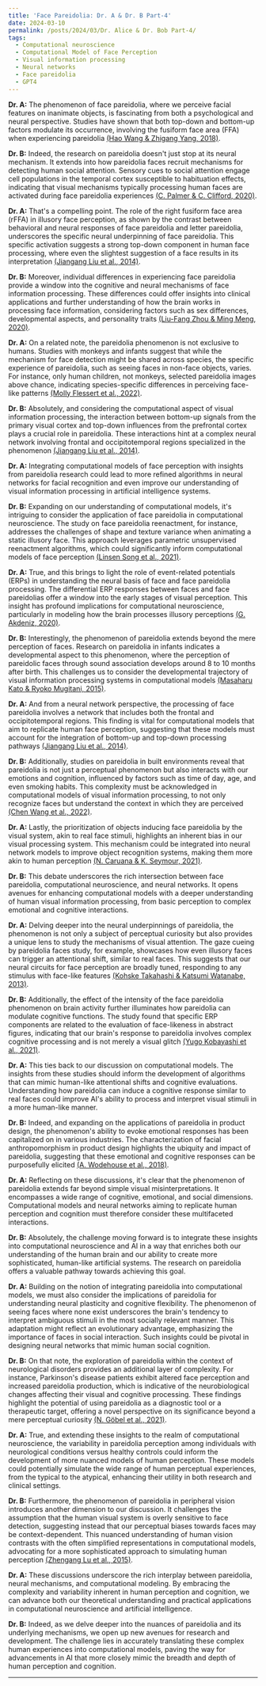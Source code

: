 ```yaml
---
title: 'Face Pareidolia: Dr. A & Dr. B Part-4'
date: 2024-03-10
permalink: /posts/2024/03/Dr. Alice & Dr. Bob Part-4/
tags:
  - Computational neuroscience
  - Computational Model of Face Perception
  - Visual information processing
  - Neural networks
  - Face pareidolia
  - GPT4
---
```


**Dr. A:** The phenomenon of face pareidolia, where we perceive facial features on inanimate objects, is fascinating from both a psychological and neural perspective. Studies have shown that both top-down and bottom-up factors modulate its occurrence, involving the fusiform face area (FFA) when experiencing pareidolia [(Hao Wang & Zhigang Yang, 2018)](https://consensus.app/papers/face-pareidolia-mechanism-wang/01031e87796f509785f53b035f5d7445/?utm_source=chatgpt).

**Dr. B:** Indeed, the research on pareidolia doesn't just stop at its neural mechanism. It extends into how pareidolia faces recruit mechanisms for detecting human social attention. Sensory cues to social attention engage cell populations in the temporal cortex susceptible to habituation effects, indicating that visual mechanisms typically processing human faces are activated during face pareidolia experiences [(C. Palmer & C. Clifford, 2020)](https://consensus.app/papers/face-pareidolia-recruits-mechanisms-detecting-human-palmer/9125fbc47dde5b56ba01bcad20d37eef/?utm_source=chatgpt).

**Dr. A:** That's a compelling point. The role of the right fusiform face area (rFFA) in illusory face perception, as shown by the contrast between behavioral and neural responses of face pareidolia and letter pareidolia, underscores the specific neural underpinning of face pareidolia. This specific activation suggests a strong top-down component in human face processing, where even the slightest suggestion of a face results in its interpretation [(Jiangang Liu et al., 2014)](https://consensus.app/papers/seeing-jesus-neural-behavioral-correlates-face-liu/0bd7a994ef8d5fd9887766eb8a1efbc9/?utm_source=chatgpt).

**Dr. B:** Moreover, individual differences in experiencing face pareidolia provide a window into the cognitive and neural mechanisms of face information processing. These differences could offer insights into clinical applications and further understanding of how the brain works in processing face information, considering factors such as sex differences, developmental aspects, and personality traits [(Liu-Fang Zhou & Ming Meng, 2020)](https://consensus.app/papers/face-individual-differences-face-pareidolia-zhou/7fe99ab8c9d8507aa4db0df1ea5b5555/?utm_source=chatgpt).

**Dr. A:** On a related note, the pareidolia phenomenon is not exclusive to humans. Studies with monkeys and infants suggest that while the mechanism for face detection might be shared across species, the specific experience of pareidolia, such as seeing faces in non-face objects, varies. For instance, only human children, not monkeys, selected pareidolia images above chance, indicating species-specific differences in perceiving face-like patterns [(Molly Flessert et al., 2022)](https://consensus.app/papers/assessing-perception-face-pareidolia-children-homo-flessert/b0030b9cf6f0542bb6c20b392ad8ad5a/?utm_source=chatgpt).

**Dr. B:** Absolutely, and considering the computational aspect of visual information processing, the interaction between bottom-up signals from the primary visual cortex and top-down influences from the prefrontal cortex plays a crucial role in pareidolia. These interactions hint at a complex neural network involving frontal and occipitotemporal regions specialized in the phenomenon [(Jiangang Liu et al., 2014)](https://consensus.app/papers/seeing-jesus-neural-behavioral-correlates-face-liu/0bd7a994ef8d5fd9887766eb8a1efbc9/?utm_source=chatgpt).

**Dr. A:** Integrating computational models of face perception with insights from pareidolia research could lead to more refined algorithms in neural networks for facial recognition and even improve our understanding of visual information processing in artificial intelligence systems.

**Dr. B:** Expanding on our understanding of computational models, it's intriguing to consider the application of face pareidolia in computational neuroscience. The study on face pareidolia reenactment, for instance, addresses the challenges of shape and texture variance when animating a static illusory face. This approach leverages parametric unsupervised reenactment algorithms, which could significantly inform computational models of face perception [(Linsen Song et al., 2021)](https://consensus.app/papers/pareidolia-face-reenactment-song/39226fbe2a0c52a6a52f8e7d9ba71f7f/?utm_source=chatgpt).

**Dr. A:** True, and this brings to light the role of event-related potentials (ERPs) in understanding the neural basis of face and face pareidolia processing. The differential ERP responses between faces and face pareidolias offer a window into the early stages of visual perception. This insight has profound implications for computational neuroscience, particularly in modeling how the brain processes illusory perceptions [(G. Akdeniz, 2020)](https://consensus.app/papers/brain-activity-underlying-face-face-pareidolia-akdeniz/1061c73456535405b1bb98b62a799c84/?utm_source=chatgpt).

**Dr. B:** Interestingly, the phenomenon of pareidolia extends beyond the mere perception of faces. Research on pareidolia in infants indicates a developmental aspect to this phenomenon, where the perception of pareidolic faces through sound association develops around 8 to 10 months after birth. This challenges us to consider the developmental trajectory of visual information processing systems in computational models [(Masaharu Kato & Ryoko Mugitani, 2015)](https://consensus.app/papers/pareidolia-infants-kato/f43bc08cb07950d7a95757918b1e412a/?utm_source=chatgpt).

**Dr. A:** And from a neural network perspective, the processing of face pareidolia involves a network that includes both the frontal and occipitotemporal regions. This finding is vital for computational models that aim to replicate human face perception, suggesting that these models must account for the integration of bottom-up and top-down processing pathways [(Jiangang Liu et al., 2014)](https://consensus.app/papers/seeing-jesus-neural-behavioral-correlates-face-liu/0bd7a994ef8d5fd9887766eb8a1efbc9/?utm_source=chatgpt).

**Dr. B:** Additionally, studies on pareidolia in built environments reveal that pareidolia is not just a perceptual phenomenon but also interacts with our emotions and cognition, influenced by factors such as time of day, age, and even smoking habits. This complexity must be acknowledged in computational models of visual information processing, to not only recognize faces but understand the context in which they are perceived [(Chen Wang et al., 2022)](https://consensus.app/papers/pareidolia-built-environment-complex-phenomenological-wang/7dbf1c6301df56e981b9e3dba0d1cf77/?utm_source=chatgpt).

**Dr. A:** Lastly, the prioritization of objects inducing face pareidolia by the visual system, akin to real face stimuli, highlights an inherent bias in our visual processing system. This mechanism could be integrated into neural network models to improve object recognition systems, making them more akin to human perception [(N. Caruana & K. Seymour, 2021)](https://consensus.app/papers/objects-induce-face-pareidolia-prioritized-system-caruana/562e142b6fc15fc98a087d457ab95933/?utm_source=chatgpt).

**Dr. B:** This debate underscores the rich intersection between face pareidolia, computational neuroscience, and neural networks. It opens avenues for enhancing computational models with a deeper understanding of human visual information processing, from basic perception to complex emotional and cognitive interactions.

**Dr. A:** Delving deeper into the neural underpinnings of pareidolia, the phenomenon is not only a subject of perceptual curiosity but also provides a unique lens to study the mechanisms of visual attention. The gaze cueing by pareidolia faces study, for example, showcases how even illusory faces can trigger an attentional shift, similar to real faces. This suggests that our neural circuits for face perception are broadly tuned, responding to any stimulus with face-like features [(Kohske Takahashi & Katsumi Watanabe, 2013)](https://consensus.app/papers/gaze-cueing-pareidolia-faces-takahashi/5f096273e90c5a33b2cb0ae72b986d5d/?utm_source=chatgpt).

**Dr. B:** Additionally, the effect of the intensity of the face pareidolia phenomenon on brain activity further illuminates how pareidolia can modulate cognitive functions. The study found that specific ERP components are related to the evaluation of face-likeness in abstract figures, indicating that our brain's response to pareidolia involves complex cognitive processing and is not merely a visual glitch [(Yugo Kobayashi et al., 2021)](https://consensus.app/papers/effect-intensity-face-pareidolia-phenomenon-brain-kobayashi/0daa9c01b5da580eb2117257087c84e6/?utm_source=chatgpt).

**Dr. A:** This ties back to our discussion on computational models. The insights from these studies should inform the development of algorithms that can mimic human-like attentional shifts and cognitive evaluations. Understanding how pareidolia can induce a cognitive response similar to real faces could improve AI's ability to process and interpret visual stimuli in a more human-like manner.

**Dr. B:** Indeed, and expanding on the applications of pareidolia in product design, the phenomenon's ability to evoke emotional responses has been capitalized on in various industries. The characterization of facial anthropomorphism in product design highlights the ubiquity and impact of pareidolia, suggesting that these emotional and cognitive responses can be purposefully elicited [(A. Wodehouse et al., 2018)](https://consensus.app/papers/pareidolia-characterising-anthropomorphism-wodehouse/88fde641a74b5fa6999e8cd86498dc7b/?utm_source=chatgpt).

**Dr. A:** Reflecting on these discussions, it's clear that the phenomenon of pareidolia extends far beyond simple visual misinterpretations. It encompasses a wide range of cognitive, emotional, and social dimensions. Computational models and neural networks aiming to replicate human perception and cognition must therefore consider these multifaceted interactions.

**Dr. B:** Absolutely, the challenge moving forward is to integrate these insights into computational neuroscience and AI in a way that enriches both our understanding of the human brain and our ability to create more sophisticated, human-like artificial systems. The research on pareidolia offers a valuable pathway towards achieving this goal.

**Dr. A:** Building on the notion of integrating pareidolia into computational models, we must also consider the implications of pareidolia for understanding neural plasticity and cognitive flexibility. The phenomenon of seeing faces where none exist underscores the brain's tendency to interpret ambiguous stimuli in the most socially relevant manner. This adaptation might reflect an evolutionary advantage, emphasizing the importance of faces in social interaction. Such insights could be pivotal in designing neural networks that mimic human social cognition.

**Dr. B:** On that note, the exploration of pareidolia within the context of neurological disorders provides an additional layer of complexity. For instance, Parkinson's disease patients exhibit altered face perception and increased pareidolia production, which is indicative of the neurobiological changes affecting their visual and cognitive processing. These findings highlight the potential of using pareidolia as a diagnostic tool or a therapeutic target, offering a novel perspective on its significance beyond a mere perceptual curiosity [(N. Göbel et al., 2021)](https://consensus.app/papers/face-perception-pareidolia-production-patients-with-göbel/aedc980bea5352c191240676c2805bc5/?utm_source=chatgpt).

**Dr. A:** True, and extending these insights to the realm of computational neuroscience, the variability in pareidolia perception among individuals with neurological conditions versus healthy controls could inform the development of more nuanced models of human perception. These models could potentially simulate the wide range of human perceptual experiences, from the typical to the atypical, enhancing their utility in both research and clinical settings.

**Dr. B:** Furthermore, the phenomenon of pareidolia in peripheral vision introduces another dimension to our discussion. It challenges the assumption that the human visual system is overly sensitive to face detection, suggesting instead that our perceptual biases towards faces may be context-dependent. This nuanced understanding of human vision contrasts with the often simplified representations in computational models, advocating for a more sophisticated approach to simulating human perception [(Zhengang Lu et al., 2015)](https://consensus.app/papers/house-pareidolia-occurs-frequently-face-vision-lu/9bf6f3f14e605f5ea86c306506a6c6ce/?utm_source=chatgpt).

**Dr. A:** These discussions underscore the rich interplay between pareidolia, neural mechanisms, and computational modeling. By embracing the complexity and variability inherent in human perception and cognition, we can advance both our theoretical understanding and practical applications in computational neuroscience and artificial intelligence.

**Dr. B:** Indeed, as we delve deeper into the nuances of pareidolia and its underlying mechanisms, we open up new avenues for research and development. The challenge lies in accurately translating these complex human experiences into computational models, paving the way for advancements in AI that more closely mimic the breadth and depth of human perception and cognition.



---